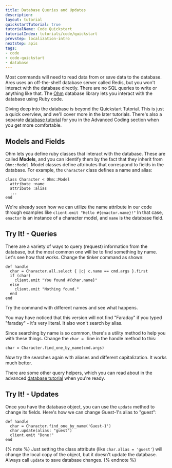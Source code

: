 ```yaml
---
title: Database Queries and Updates
description:
layout: tutorial
quickstartTutorial: true
tutorialName: Code Quickstart
tutorialIndex: tutorials/code/quickstart
prevstep: localization-intro
nextstep: apis
tags: 
- code
- code-quickstart
- database
---
```


Most commands will need to read data from or save data to the database.  Ares uses an off-the-shelf database server called Redis, but you won't interact with the database directly.  There are no SQL queries to write or anything like that.  The [Ohm](http://ohm.keyvalue.org/) database library lets you interact with the database using Ruby code.

Diving deep into the database is beyond the Quickstart Tutorial.  This is just a quick overview, and we'll cover more in the later tutorials.  There's also a separate  [database tutorial](/tutorials/code/database.html) for you in the Advanced Coding section when you get more comfortable.

## Models and Fields

Ohm lets you define ruby classes that interact with the database.  These are called **Models**, and you can identify them by the fact that they inherit from `Ohm::Model`.   Model classes define attributes that correspond to fields in the database.  For example, the `Character` class defines a name and alias: 

    class Character < Ohm::Model
      attribute :name
      attribute :alias
      ...
    end

We're already seen how we can utilize the name attribute in our code through examples like `client.emit "Hello #{enactor.name}!"`   In that case, `enactor` is an instance of a character model, and `name` is the database field.

## Try It! - Queries

There are a variety of ways to query (request) information from the database, but the most common one will be to find something by name.   Let's see how that works.   Change the tinker command as shown:

    def handle
      char = Character.all.select { |c| c.name == cmd.args }.first
      if (char)
        client.emit "You found #{char.name}"
      else
        client.emit "Nothing found."
      end
    end

Try the command with different names and see what happens.

You may have noticed that this version will not find "Faraday" if you typed "faraday" - it's very literal.  It also won't search by alias.

Since searching by name is so common, there's a utility method to help you with these things.  Change the `char = ` line in the handle method to this:

    char = Character.find_one_by_name(cmd.args)

Now try the searches again with aliases and different capitalization.  It works much better.

There are some other query helpers, which you can read about in the advanced [database tutorial](/tutorials/code/database.html) when you're ready.

## Try It! - Updates

Once you have the database object, you can use the `update` method to change its fields.  Here's how we can change Guest-1's alias to "guest":

    def handle
      char = Character.find_one_by_name('Guest-1')
      char.update(alias: "guest")
      client.emit "Done!"
    end

{% note %} 
Just setting the class attribute (like `char.alias = 'guest'`) will change the local copy of the object, but it doesn't update the database.  Always call `update` to save database changes.
{% endnote %}

